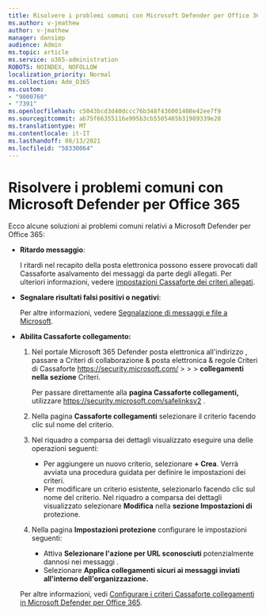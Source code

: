```yaml
---
title: Risolvere i problemi comuni con Microsoft Defender per Office 365
ms.author: v-jmathew
author: v-jmathew
manager: dansimp
audience: Admin
ms.topic: article
ms.service: o365-administration
ROBOTS: NOINDEX, NOFOLLOW
localization_priority: Normal
ms.collection: Adm_O365
ms.custom:
- "9000760"
- "7391"
ms.openlocfilehash: c5043bcd3d40dccc76b348f436001408e42ee7f9
ms.sourcegitcommit: ab75f66355116e995b3cb5505465b31989339e28
ms.translationtype: MT
ms.contentlocale: it-IT
ms.lasthandoff: 08/13/2021
ms.locfileid: "58330064"
---
```

# <a name="fix-common-problems-with-microsoft-defender-for-office-365"></a>Risolvere i problemi comuni con Microsoft Defender per Office 365

Ecco alcune soluzioni ai problemi comuni relativi a Microsoft Defender per Office 365:

- **Ritardo messaggio**:

  I ritardi nel recapito della posta elettronica possono essere provocati dall Cassaforte asalvamento dei messaggi da parte degli allegati. Per ulteriori informazioni, vedere [impostazioni Cassaforte dei criteri allegati](https://docs.microsoft.com/microsoft-365/security/office-365-security/safe-attachments#safe-attachments-policy-settings).

- **Segnalare risultati falsi positivi o negativi**:

  Per altre informazioni, vedere [Segnalazione di messaggi e file a Microsoft](https://docs.microsoft.com/microsoft-365/security/office-365-security/report-junk-email-messages-to-microsoft).

- **Abilita Cassaforte collegamento:**

  1. Nel portale Microsoft 365 Defender posta elettronica all'indirizzo , passare a Criteri di collaborazione & posta elettronica & regole Criteri di Cassaforte <https://security.microsoft.com/>  \>  \>  \> **collegamenti nella** **sezione** Criteri.

     Per passare direttamente alla **pagina Cassaforte collegamenti,** utilizzare <https://security.microsoft.com/safelinksv2> .

  2. Nella pagina **Cassaforte collegamenti** selezionare il criterio facendo clic sul nome del criterio.
  3. Nel riquadro a comparsa dei dettagli visualizzato eseguire una delle operazioni seguenti:
     - Per aggiungere un nuovo criterio, selezionare **+ Crea**. Verrà avviata una procedura guidata per definire le impostazioni dei criteri.
     - Per modificare un criterio esistente, selezionarlo facendo clic sul nome del criterio. Nel riquadro a comparsa dei dettagli visualizzato selezionare **Modifica** nella **sezione Impostazioni di** protezione.
  4. Nella pagina **Impostazioni protezione** configurare le impostazioni seguenti:
     - Attiva **Selezionare l'azione per URL sconosciuti** potenzialmente dannosi nei messaggi .
     - Selezionare **Applica collegamenti sicuri ai messaggi inviati all'interno dell'organizzazione.**

  Per altre informazioni, vedi [Configurare i criteri Cassaforte collegamenti in Microsoft Defender per Office 365](https://docs.microsoft.com/microsoft-365/security/office-365-security/set-up-safe-links-policies).
